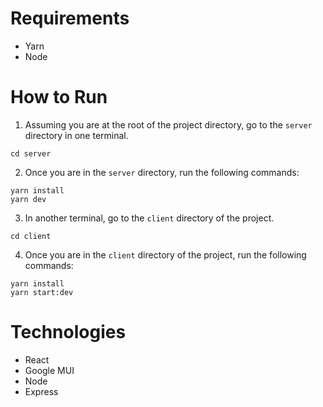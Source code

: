 # Requirements
* Yarn 
* Node

# How to Run
1. Assuming you are at the root of the project directory, go to the `server` directory in one terminal.
```
cd server
```

2. Once you are in the `server` directory, run the following commands:
```
yarn install
yarn dev
```

3. In another terminal, go to the `client` directory of the project.
```
cd client
```

4. Once you are in the `client` directory of the project, run the following commands:
```
yarn install
yarn start:dev
```

# Technologies 
* React
* Google MUI 
* Node
* Express